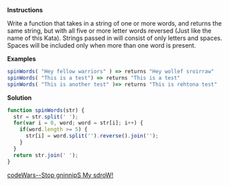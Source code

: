 **Instructions**

Write a function that takes in a string of one or more words, and returns the same string, but with all five or more letter words reversed (Just like the name of this Kata). Strings passed in will consist of only letters and spaces. Spaces will be included only when more than one word is present.

**Examples**

```js
spinWords( "Hey fellow warriors" ) => returns "Hey wollef sroirraw" 
spinWords( "This is a test") => returns "This is a test" 
spinWords( "This is another test" )=> returns "This is rehtona test"
```

**Solution**

```js
function spinWords(str) {
  str = str.split(' ');
  for(var i = 0, word; word = str[i]; i++) {
    if(word.length >= 5) {
      str[i] = word.split('').reverse().join('');
    }
  }
  return str.join(' ');
}
```

[codeWars--Stop gninnipS My sdroW!](https://www.codewars.com/kata/5264d2b162488dc400000001/train/javascript)